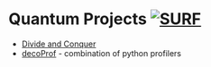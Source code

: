 # Quantum Projects [![SURF](https://img.shields.io/badge/Company-SURF-orange)](https://www.surf.nl/experimenteer-met-quantum-computing)

- [Divide and Conquer](https://github.com/Lizaterdag/medical_imaging)
- [decoProf](https://github.com/maxim-masterov/decoProf) - combination of python profilers
